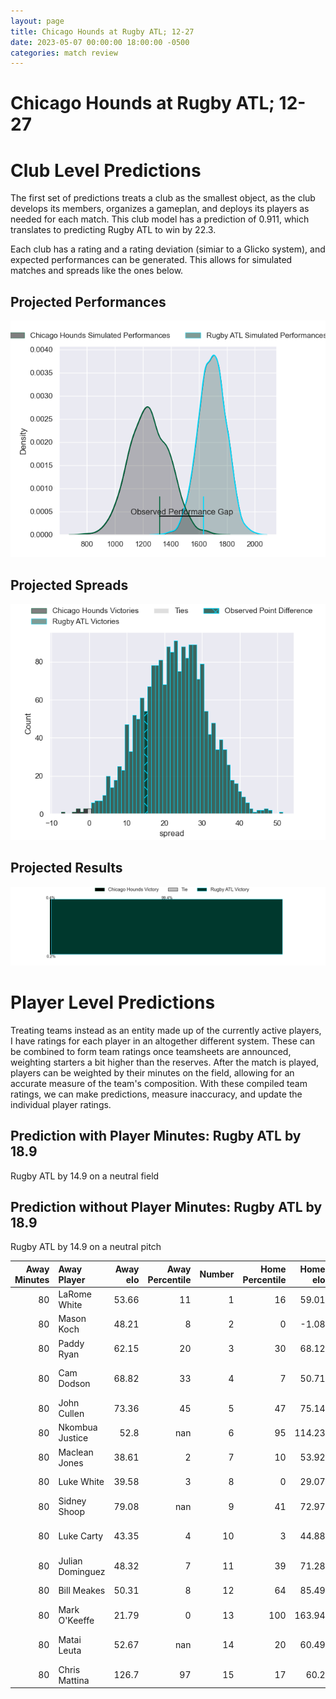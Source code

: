 ```yaml
---  
layout: page  
title: Chicago Hounds at Rugby ATL; 12-27  
date: 2023-05-07 00:00:00 18:00:00 -0500  
categories: match review  
---
```

# Chicago Hounds at Rugby ATL; 12-27

# Club Level Predictions


The first set of predictions treats a club as the smallest object, as the club develops its members, organizes a gameplan, and deploys its players as needed for each match. This club model has a prediction of 0.911, which translates to predicting Rugby ATL to win by 22.3.

Each club has a rating and a rating deviation (simiar to a Glicko system), and expected performances can be generated. This allows for simulated matches and spreads like the ones below.
## Projected Performances


![Projected Performances](plots/performances_2023-05-07-RugbyATL-ChicagoHounds.png)
## Projected Spreads


![Projected Spreads](plots/spreads_2023-05-07-RugbyATL-ChicagoHounds.png)
## Projected Results


![Projected Results](plots/resultbar_2023-05-07-RugbyATL-ChicagoHounds.png)
# Player Level Predictions


Treating teams instead as an entity made up of the currently active players, I have ratings for each player in an altogether different system. These can be combined to form team ratings once teamsheets are announced, weighting starters a bit higher than the reserves. After the match is played, players can be weighted by their minutes on the field, allowing for an accurate measure of the team's composition. With these compiled team ratings, we can make predictions, measure inaccuracy, and update the individual player ratings.
## Prediction with Player Minutes: Rugby ATL by 18.9


Rugby ATL by 14.9 on a neutral field
## Prediction without Player Minutes: Rugby ATL by 18.9


Rugby ATL by 14.9 on a neutral pitch



|   Away Minutes | Away Player      |   Away elo |   Away Percentile |   Number |   Home Percentile |   Home elo | Home Player            |   Home Minutes |
|---------------:|:-----------------|-----------:|------------------:|---------:|------------------:|-----------:|:-----------------------|---------------:|
|             80 | LaRome White     |      53.66 |                11 |        1 |                16 |      59.01 | Will Burke             |             80 |
|             80 | Mason Koch       |      48.21 |                 8 |        2 |                 0 |      -1.08 | Alex Maughan           |             80 |
|             80 | Paddy Ryan       |      62.15 |                20 |        3 |                30 |      68.12 | John Roy Jenkinson     |             80 |
|             80 | Cam Dodson       |      68.82 |                33 |        4 |                 7 |      50.71 | Christian Nahuel Milan |             80 |
|             80 | John Cullen      |      73.36 |                45 |        5 |                47 |      75.14 | Johannes Momsen        |             80 |
|             80 | Nkombua Justice  |      52.8  |               nan |        6 |                95 |     114.23 | Vili Helu              |             80 |
|             80 | Maclean Jones    |      38.61 |                 2 |        7 |                10 |      53.92 | Matthew Heaton         |             80 |
|             80 | Luke White       |      39.58 |                 3 |        8 |                 0 |      29.07 | Ross Deacon            |             80 |
|             80 | Sidney Shoop     |      79.08 |               nan |        9 |                41 |      72.97 | Ryan Rees              |             80 |
|             80 | Luke Carty       |      43.35 |                 4 |       10 |                 3 |      44.88 | Kurt Kendall Coleman   |             80 |
|             80 | Julian Dominguez |      48.32 |                 7 |       11 |                39 |      71.28 | Jack Shaw              |             80 |
|             80 | Bill Meakes      |      50.31 |                 8 |       12 |                64 |      85.49 | Martini Talapusi       |             80 |
|             80 | Mark O'Keeffe    |      21.79 |                 0 |       13 |               100 |     163.94 | Will Leonard           |             80 |
|             80 | Matai Leuta      |      52.67 |               nan |       14 |                20 |      60.49 | Te Rangatira Waitokia  |             80 |
|             80 | Chris Mattina    |     126.7  |                97 |       15 |                17 |      60.2  | Rewita Biddle          |             80 |

